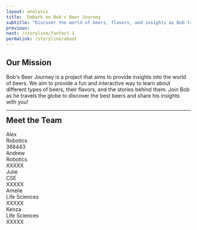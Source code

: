 ```yaml
---
layout: analysis
title:  Embark on Bob's Beer Journey
subtitle: "Discover the world of beers, flavors, and insights as Bob travels the globe using our Interactive Timeline!"
previous: 
next: /storyline/funfact-1
permalink: /storyline/about
---
```

<!-- include stylesheet for about page -->
<link rel="stylesheet" href="{{ '/assets/css/about.css' | relative_url }}">

## Our Mission

Bob's Beer Journey is a project that aims to provide insights into the world of beers. We aim to provide a fun and interactive way to learn about different types of beers, their flavors, and the stories behind them. Join Bob as he travels the globe to discover the best beers and share his insights with you!

<!-- Divider -->
<hr class="divider">

<!-- Team members section -->
<h2 style="margin-top: 0px;">Meet the Team</h2>
<div class="team-container">
    <div class="team-member">
        <div class="name">Alex</div>
        <div class="master-section"> Robotics </div>
        <div class="student-number">368443</div>
    </div>
    <div class="team-member">
        <div class="name">Andrew</div>
        <div class="master-section"> Robotics </div>
        <div class="student-number"> XXXXX </div>
    </div>
    <div class="team-member">
        <div class="name">Julie</div>
        <div class="master-section"> CSE </div>
        <div class="student-number"> XXXXX </div>
    </div>
    <div class="team-member">
        <div class="name">Amelie</div>
        <div class="master-section"> Life Sciences </div>
        <div class="student-number"> XXXXX </div>
    </div>
    <div class="team-member">
        <div class="name">Kenza</div>
        <div class="master-section"> Life Sciences </div>
        <div class="student-number"> XXXXX </div>
    </div>
</div>
<section>
    <div style="margin-bottom: 40px"></div>
</section>
